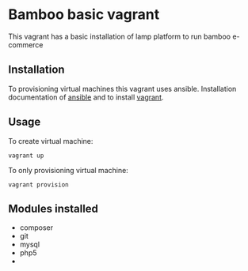 Bamboo basic vagrant
==============

This vagrant has a basic installation of lamp platform to run bamboo e-commerce


Installation
------------

To provisioning virtual machines this vagrant uses ansible. Installation documentation of [ansible](http://docs.ansible.com/intro_installation.html) and to install [vagrant](http://docs.vagrantup.com/v2/installation/).

	
Usage
-----

To create virtual machine:

	vagrant up

To only provisioning virtual machine:

	vagrant provision
	

Modules installed
-----------------

* composer
* git
* mysql
* php5
* 